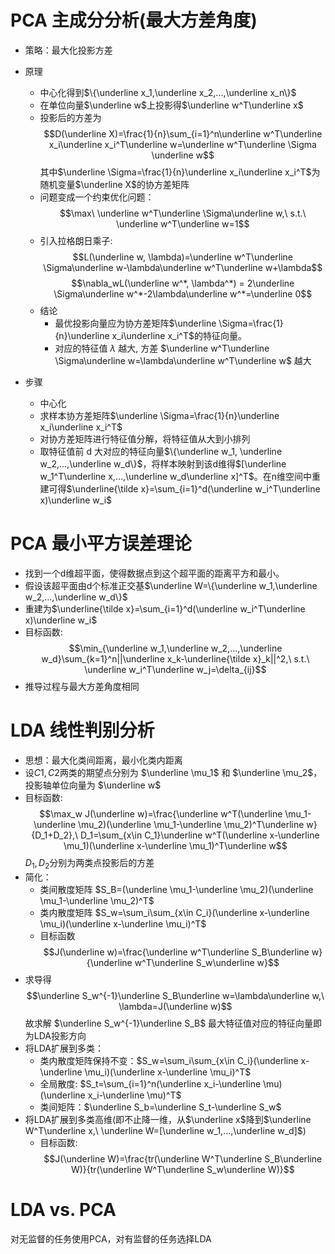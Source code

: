 # PCA 主成分分析(最大方差角度)
- 策略：最大化投影方差
- 原理
  - 中心化得到$\{\underline x_1,\underline x_2,...,\underline x_n\}$
  - 在单位向量$\underline w$上投影得$\underline w^T\underline x$
  - 投影后的方差为
    $$D(\underline X)=\frac{1}{n}\sum_{i=1}^n\underline w^T\underline x_i\underline x_i^T\underline w=\underline w^T\underline \Sigma \underline w$$
    其中$\underline \Sigma=\frac{1}{n}\underline x_i\underline x_i^T$为随机变量$\underline X$的协方差矩阵
  - 问题变成一个约束优化问题：
    $$\max\ \underline w^T\underline \Sigma\underline w,\ s.t.\ \underline w^T\underline w=1$$
  - 引入拉格朗日乘子:
    $$L(\underline w, \lambda)=\underline w^T\underline \Sigma\underline w-\lambda\underline w^T\underline w+\lambda$$
    $$\nabla_wL(\underline w^*, \lambda^*) = 2\underline \Sigma\underline w^*-2\lambda\underline w^*=\underline 0$$
  - 结论
    - 最优投影向量应为协方差矩阵$\underline \Sigma=\frac{1}{n}\underline x_i\underline x_i^T$的特征向量。
    - 对应的特征值 $\lambda$ 越大, 方差 $\underline w^T\underline \Sigma\underline w=\lambda\underline w^T\underline w$ 越大

- 步骤
  - 中心化
  - 求样本协方差矩阵$\underline \Sigma=\frac{1}{n}\underline x_i\underline x_i^T$
  - 对协方差矩阵进行特征值分解，将特征值从大到小排列
  - 取特征值前 d 大对应的特征向量$\{\underline w_1, \underline w_2,...,\underline w_d\}$，将样本映射到该d维得$[\underline w_1^T\underline x,...,\underline w_d\underline x]^T$。在n维空间中重建可得$\underline{\tilde x}=\sum_{i=1}^d(\underline w_i^T\underline x)\underline w_i$

# PCA 最小平方误差理论
- 找到一个d维超平面，使得数据点到这个超平面的距离平方和最小。
- 假设该超平面由d个标准正交基$\underline W=\{\underline w_1,\underline w_2,...,\underline w_d\}$
- 重建为$\underline{\tilde x}=\sum_{i=1}^d(\underline w_i^T\underline x)\underline w_i$
- 目标函数:
    $$\min_{\underline w_1,\underline w_2,...,\underline w_d}\sum_{k=1}^n||\underline x_k-\underline{\tilde x}_k||^2,\ s.t.\ \underline w_i^T\underline w_j=\delta_{ij}$$
- 推导过程与最大方差角度相同

# LDA 线性判别分析
- 思想：最大化类间距离，最小化类内距离
- 设$C1,C2$两类的期望点分别为 $\underline \mu_1$ 和 $\underline \mu_2$，投影轴单位向量为 $\underline w$
- 目标函数:
    $$\max_w J(\underline w)=\frac{\underline w^T(\underline \mu_1-\underline \mu_2)(\underline \mu_1-\underline \mu_2)^T\underline w}{D_1+D_2},\ D_1=\sum_{x\in C_1}\underline w^T(\underline x-\underline \mu_1)(\underline x-\underline \mu_1)^T\underline w$$
    $D_1,D_2$分别为两类点投影后的方差
- 简化：
  - 类间散度矩阵 $S_B=(\underline \mu_1-\underline \mu_2)(\underline \mu_1-\underline \mu_2)^T$
  - 类内散度矩阵 $S_w=\sum_i\sum_{x\in C_i}(\underline x-\underline \mu_i)(\underline x-\underline \mu_i)^T$
  - 目标函数 
    $$J(\underline w)=\frac{\underline w^T\underline S_B\underline w}{\underline w^T\underline S_w\underline w}$$
- 求导得
    $$\underline S_w^{-1}\underline S_B\underline w=\lambda\underline w,\ \lambda=J(\underline w)$$
  故求解 $\underline S_w^{-1}\underline S_B$ 最大特征值对应的特征向量即为LDA投影方向
- 将LDA扩展到多类：
  - 类内散度矩阵保持不变：$S_w=\sum_i\sum_{x\in C_i}(\underline x-\underline \mu_i)(\underline x-\underline \mu_i)^T$
  - 全局散度: $S_t=\sum_{i=1}^n(\underline x_i-\underline \mu)(\underline x_i-\underline \mu)^T$
  - 类间矩阵：$\underline S_b=\underline S_t-\underline S_w$
- 将LDA扩展到多类高维(即不止降一维，从$\underline x$降到$\underline W^T\underline x,\ \underline W=[\underline w_1,...,\underline w_d]$)
  - 目标函数:
    $$J(\underline W)=\frac{tr(\underline W^T\underline S_B\underline W)}{tr(\underline W^T\underline S_w\underline W)}$$
# LDA vs. PCA
对无监督的任务使用PCA，对有监督的任务选择LDA